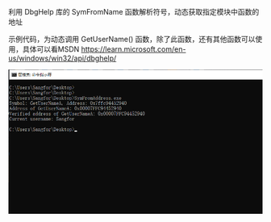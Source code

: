利用 DbgHelp 库的 SymFromName 函数解析符号，动态获取指定模块中函数的地址 




示例代码，为动态调用 GetUserName() 函数，除了此函数，还有其他函数可以使用，具体可以看MSDN
https://learn.microsoft.com/en-us/windows/win32/api/dbghelp/

![1](https://github.com/Haunted-Banshee/SymFromAddress/blob/main/1.png)
